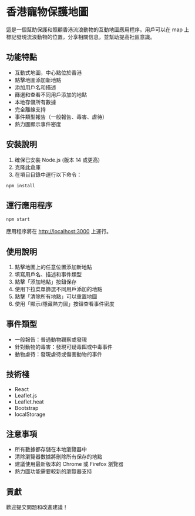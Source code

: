 # 香港寵物保護地圖

這是一個幫助保護和照顧香港流浪動物的互動地圖應用程序。用戶可以在 map 上標記發現流浪動物的位置，分享相關信息，並幫助提高社區意識。

## 功能特點

- 互動式地圖，中心點位於香港
- 點擊地圖添加新地點
- 添加用戶名和描述
- 篩選和查看不同用戶添加的地點
- 本地存儲所有數據
- 完全離線支持
- 事件類型報告（一般報告、毒害、虐待）
- 熱力圖顯示事件密度

## 安裝說明

1. 確保已安裝 Node.js (版本 14 或更高)
2. 克隆此倉庫
3. 在項目目錄中運行以下命令：

```bash
npm install
```

## 運行應用程序

```bash
npm start
```

應用程序將在 [http://localhost:3000](http://localhost:3000) 上運行。

## 使用說明

1. 點擊地圖上的任意位置添加新地點
2. 填寫用戶名、描述和事件類型
3. 點擊「添加地點」按鈕保存
4. 使用下拉菜單篩選不同用戶添加的地點
5. 點擊「清除所有地點」可以重置地圖
6. 使用「顯示/隱藏熱力圖」按鈕查看事件密度

## 事件類型

- 一般報告：普通動物觀察或發現
- 針對動物的毒害：發現可疑毒餌或中毒事件
- 動物虐待：發現虐待或傷害動物的事件

## 技術棧

- React
- Leaflet.js
- Leaflet.heat
- Bootstrap
- localStorage

## 注意事項

- 所有數據都存儲在本地瀏覽器中
- 清除瀏覽器數據將刪除所有保存的地點
- 建議使用最新版本的 Chrome 或 Firefox 瀏覽器
- 熱力圖功能需要較新的瀏覽器支持

## 貢獻

歡迎提交問題和改進建議！ 